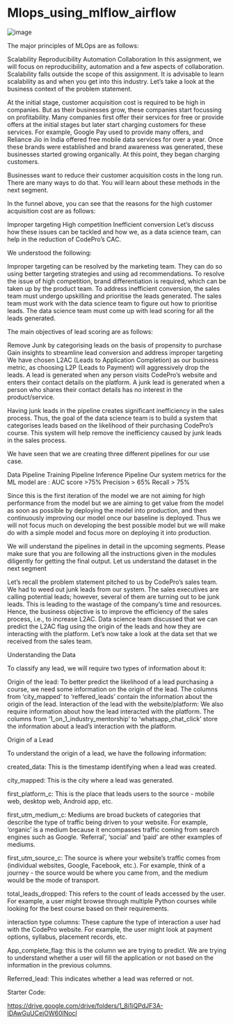 # Mlops_using_mlflow_airflow

![image](https://user-images.githubusercontent.com/44539139/232208792-836692b0-0da7-4e19-867c-50848668b410.png)

The major principles of MLOps are as follows:

Scalability
Reproducibility
Automation
Collaboration
In this assignment, we will focus on reproducibility, automation and a few aspects of collaboration. Scalability falls outside the scope of this assignment. It is advisable to learn scalability as and when you get into this industry. Let’s take a look at the business context of the problem statement.

At the initial stage, customer acquisition cost is required to be high in companies. But as their businesses grow, these companies start focussing on profitability. Many companies first offer their services for free or provide offers at the initial stages but later start charging customers for these services. For example, Google Pay used to provide many offers, and Reliance Jio in India offered free mobile data services for over a year. Once these brands were established and brand awareness was generated, these businesses started growing organically. At this point, they began charging customers.

Businesses want to reduce their customer acquisition costs in the long run. There are many ways to do that. You will learn about these methods in the next segment.

In the funnel above, you can see that the reasons for the high customer acquisition cost are as follows:

Improper targeting 
High competition
Inefficient conversion
Let’s discuss how these issues can be tackled and how we, as a data science team, can help in the reduction of CodePro’s CAC.

We understood the following:

Improper targeting can be resolved by the marketing team. They can do so using better targeting strategies and using ad recommendations.
To resolve the issue of high competition, brand differentiation is required, which can be taken up by the product team.
To address inefficient conversion, the sales team must undergo upskilling and prioritise the leads generated.
The sales team must work with the data science team to figure out how to prioritise leads. The data science team must come up with lead scoring for all the leads generated.

The main objectives of lead scoring are as follows:

Remove Junk by categorising leads on the basis of propensity to purchase
Gain insights to streamline lead conversion and address improper targeting
We have chosen L2AC (Leads to Application Completion) as our business metric, as choosing L2P (Leads to Payment) will aggressively drop the leads.
A lead is generated when any person visits CodePro’s website and enters their contact details on the platform. A junk lead is generated when a person who shares their contact details has no interest in the product/service.

Having junk leads in the pipeline creates significant inefficiency in the sales process. Thus, the goal of the data science team is to build a system that categorises leads based on the likelihood of their purchasing CodePro’s course. This system will help remove the inefficiency caused by junk leads in the sales process.

We have seen that we are creating three different pipelines for our use case.

Data Pipeline
Training Pipeline
Inference Pipeline
Our system metrics for the ML model are :
AUC score >75%
Precision > 65%
Recall > 75%

Since this is the first iteration of the model we are not aiming for high performance from the model but we are aiming to get value from the model as soon as possible by deploying the model into production, and then continuously improving our model once our baseline is deployed. Thus we will not focus much on developing the best possible model but we will make do with a simple model and focus more on deploying it into production.

We will understand the pipelines in detail in the upcoming segments. Please make sure that you are following all the instructions given in the modules diligently for getting the final output. Let us understand the dataset in the next segment

Let’s recall the problem statement pitched to us by CodePro’s sales team. We had to weed out junk leads from our system. The sales executives are calling potential leads; however, several of them are turning out to be junk leads. This is leading to the wastage of the company’s time and resources. Hence, the business objective is to improve the efficiency of the sales process, i.e., to increase L2AC. Data science team discussed that we can predict the L2AC flag using the origin of the leads and how they are interacting with the platform. Let’s now take a look at the data set that we received from the sales team. 

Understanding the Data

To classify any lead, we will require two types of information about it:

Origin of the lead: To better predict the likelihood of a lead purchasing a course, we need some information on the origin of the lead. The columns from ‘city_mapped’ to ‘reffered_leads’ contain the information about the origin of the lead.
Interaction of the lead with the website/platform: We also require information about how the lead interacted with the platform. The columns from ‘1_on_1_industry_mentorship’ to ‘whatsapp_chat_click’ store the information about a lead’s interaction with the platform.

Origin of a Lead

To understand the origin of a lead, we have the following information:

created_data: This is the timestamp identifying when a lead was created.

city_mapped: This is the city where a lead was generated.

first_platform_c: This is the place that leads users to the source - mobile web, desktop web, Android app, etc.

first_utm_medium_c: Mediums are broad buckets of categories that describe the type of traffic being driven to your website. For example, ‘organic’ 
is a medium because it encompasses traffic coming from search engines such as Google. ‘Referral’, ‘social’ and ‘paid’ are other examples of mediums.

first_utm_source_c: The source is where your website’s traffic comes from (individual websites, Google, Facebook, etc.). For example, think of a 
journey - the source would be where you came from, and the medium would be the mode of transport.

total_leads_dropped: This refers to the count of leads accessed by the user. For example, a user might browse through multiple Python courses while looking for the best course based on their requirements.

interaction type columns: These capture the type of interaction a user had with the CodePro website. For example, the user might look at payment options, syllabus, placement records, etc.

App_complete_flag: this is the column we are trying to predict. We are trying to understand whether a user will fill the application or not based on the information in the previous columns.

Referred_lead: This indicates whether a lead was referred or not.

Starter Code:

https://drive.google.com/drive/folders/1_8i1iQPdJF3A-IDAwGuUCejOW60lNocl
